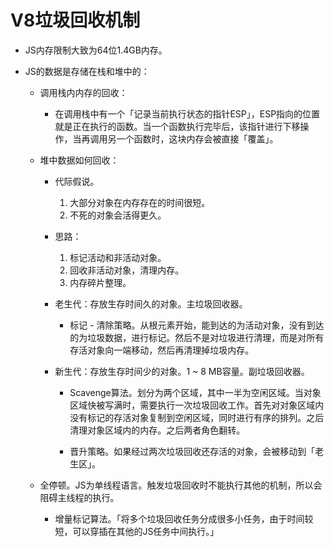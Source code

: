 # V8垃圾回收机制

- JS内存限制大致为64位1.4GB内存。

- JS的数据是存储在栈和堆中的：

  - 调用栈内内存的回收：

    - 在调用栈中有一个「记录当前执行状态的指针ESP」，ESP指向的位置就是正在执行的函数。当一个函数执行完毕后，该指针进行下移操作，当再调用另一个函数时，这块内存会被直接「覆盖」。

  - 堆中数据如何回收：

    - 代际假说。
      1. 大部分对象在内存存在的时间很短。
      2. 不死的对象会活得更久。

    - 思路：
      1. 标记活动和非活动对象。
      2. 回收非活动对象，清理内存。
      3. 内存碎片整理。

    - 老生代：存放生存时间久的对象。主垃圾回收器。

      - 标记 - 清除策略。从根元素开始，能到达的为活动对象，没有到达的为垃圾数据，进行标记。然后不是对垃圾进行清理，而是对所有存活对象向一端移动，然后再清理掉垃圾内存。

    - 新生代：存放生存时间少的对象。1 ~ 8 MB容量。副垃圾回收器。
      - Scavenge算法。划分为两个区域，其中一半为空闲区域。当对象区域快被写满时，需要执行一次垃圾回收工作。首先对对象区域内没有标记的存活对象复制到空闲区域，同时进行有序的排列。之后清理对象区域内的内存。之后两者角色翻转。

      - 晋升策略。如果经过两次垃圾回收还存活的对象，会被移动到「老生区」。

  - 全停顿。JS为单线程语言。触发垃圾回收时不能执行其他的机制，所以会阻碍主线程的执行。
    - 增量标记算法。「将多个垃圾回收任务分成很多小任务，由于时间较短，可以穿插在其他的JS任务中间执行。」